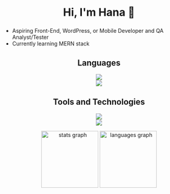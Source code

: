 <h1 align="center">Hi, I'm Hana 👋</h1>

###

- Aspiring Front-End, WordPress, or Mobile Developer and QA Analyst/Tester
- Currently learning MERN stack


<h2 align="center">Languages</h2>
<p align="center">
  <img src="https://skillicons.dev/icons?i=html,css,js,kotlin,py&perline=5" /><br>
  <img src="https://skillicons.dev/icons?i=java,php,jquery,git&perline=4" />
</p>

<h2 align="center">Tools and Technologies</h2>
<p align="center">
  <img src="https://skillicons.dev/icons?i=figma,firebase,github,wordpress,vite,astro,vue&perline=7" /><br>
  <img src="https://skillicons.dev/icons?i=nodejs,react,tailwind,postgres,selenium,nextjs&perline=6" />
</p>

<div align="center">
  <img src="https://github-readme-stats.vercel.app/api?username=hanmarine&hide_title=false&hide_rank=false&show_icons=true&include_all_commits=true&count_private=true&disable_animations=false&theme=algolia&locale=en" height="150" alt="stats graph"  />
  <img src="https://github-readme-stats.vercel.app/api/top-langs?username=hanmarine&locale=en&hide_title=false&layout=compact&card_width=320&langs_count=5&theme=algolia" height="150" alt="languages graph"  />
</div>
